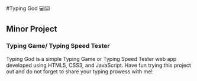#Typing God 💻⌨️
## Minor Project 
### Typing Game/ Typing Speed Tester
Typing God is a simple Typing Game or Typing Speed Tester web app developed using HTML5, CSS3, and JavaScript. Have fun trying this project out and do not forget to share your typing prowess with me!
